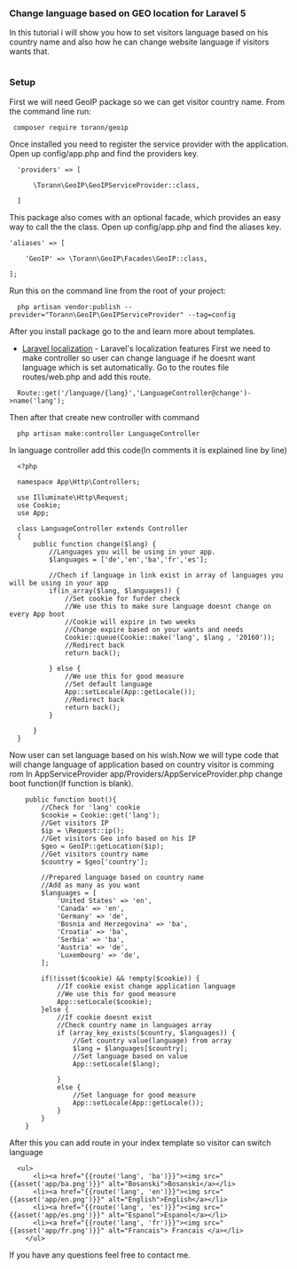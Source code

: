 ### Change language based on GEO location for Laravel 5
In this tutorial i will show you how to set visitors language based on his country name and also how he can change website language if visitors wants that.
```
```
### Setup
First we will need GeoIP package so we can get visitor country name.
From the command line run:
```
 composer require torann/geoip
```
Once installed you need to register the service provider with the application. Open up config/app.php and find the providers key.
```
  'providers' => [

      \Torann\GeoIP\GeoIPServiceProvider::class,

  ]
```
This package also comes with an optional facade, which provides an easy way to call the the class. Open up config/app.php and find the aliases key.
```
'aliases' => [

    'GeoIP' => \Torann\GeoIP\Facades\GeoIP::class,

];
```
Run this on the command line from the root of your project:
```
  php artisan vendor:publish --provider="Torann\GeoIP\GeoIPServiceProvider" --tag=config
```
After you install package go to the and learn more about templates.
* [Laravel localization](https://laravel.com/docs/5.6/localization) - Laravel's localization features
First we need to make controller so user can change language if he doesnt want language which is set automatically.
Go to the routes file routes/web.php and add this route.
```  
  Route::get('/language/{lang}','LanguageController@change')->name('lang');
```
Then after that create new controller with command
```  
  php artisan make:controller LanguageController
```
In language controller add this code(In comments it is explained line by line)
```
  <?php

  namespace App\Http\Controllers;

  use Illuminate\Http\Request;
  use Cookie;
  use App;

  class LanguageController extends Controller
  {
      public function change($lang) {
          //Languages you will be using in your app.
          $languages = ['de','en','ba','fr','es'];

          //Chech if language in link exist in array of languages you will be using in your app
          if(in_array($lang, $languages)) {
              //Set cookie for furder check
              //We use this to make sure language doesnt change on every App boot
              //Cookie will expire in two weeks
              //Change expire based on your wants and needs
              Cookie::queue(Cookie::make('lang', $lang , '20160'));
              //Redirect back
              return back();

          } else {
              //We use this for good measure
              //Set default language
              App::setLocale(App::getLocale()); 
              //Redirect back
              return back();
          }

      }
  }
```
Now user can set language based on his wish.Now we will type code that will change language of application based on country visitor is comming rom
In AppServiceProvider app/Providers/AppServiceProvider.php change boot function(If function is blank).
```
    public function boot(){    
        //Check for 'lang' cookie
        $cookie = Cookie::get('lang');
        //Get visitors IP
        $ip = \Request::ip();
        //Get visitors Geo info based on his IP
        $geo = GeoIP::getLocation($ip);
        //Get visitors country name
        $country = $geo['country'];

        //Prepared language based on country name
        //Add as many as you want
        $languages = [
            'United States' => 'en',
            'Canada' => 'en',
            'Germany' => 'de',
            'Bosnia and Herzegovina' => 'ba',
            'Croatia' => 'ba',
            'Serbia' => 'ba',
            'Austria' => 'de',
            'Luxembourg' => 'de',
        ];

        if(!isset($cookie) && !empty($cookie)) {
            //If cookie exist change application language
            //We use this for good measure
            App::setLocale($cookie); 
        }else {
            //If cookie doesnt exist
            //Check country name in languages array
            if (array_key_exists($country, $languages)) {
                //Get country value(language) from array
                $lang = $languages[$country];
                //Set language based on value
                App::setLocale($lang); 

            }
            else {
                //Set language for good measure
                App::setLocale(App::getLocale()); 
            }
        }
    }
```
After this you can add route in your index template so visitor can switch language
```
  <ul>
      <li><a href="{{route('lang', 'ba')}}"><img src="{{asset('app/ba.png')}}" alt="Bosanski">Bosanski</a></li>
      <li><a href="{{route('lang', 'en')}}"><img src="{{asset('app/en.png')}}" alt="English">English</a></li>
      <li><a href="{{route('lang', 'es')}}"><img src="{{asset('app/es.png')}}" alt="Espanol">Espanol</a></li>
      <li><a href="{{route('lang', 'fr')}}"><img src="{{asset('app/fr.png')}}" alt="Francais"> Francais </a></li>
    </ul>
```
If you have any questions feel free to contact me.
